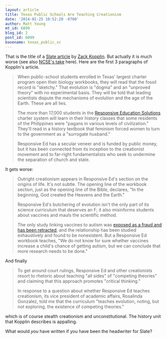 ```yaml
---
layout: article
title: Texas Public Schools Are Teaching Creationism
date: '2014-01-25 10:52:20 -0700'
author: Matt Young
mt_id: 6899
blog_id: 2
post_id: 6899
basename: texas_public_sc
---
```

That is the title of a [Slate article](http://www.slate.com/articles/health_and_science/science/2014/01/creationism_in_texas_public_schools_undermining_the_charter_movement.html) by [Zack Kopplin](http://en.wikipedia.org/wiki/Zack_Kopplin).  But actually it is much worse (see also [NCSE's take](http://ncse.com/news/2014/01/creationism-texas-charter-schools-0015318) here). Here are the first 3 paragraphs of Kopplin's article.

> When public-school students enrolled in Texas' largest charter program open their biology workbooks, they will read that the fossil record is "sketchy." That evolution is "dogma" and an "unproved theory" with no experimental basis. They will be told that leading scientists dispute the mechanisms of evolution and the age of the Earth. These are all lies.
> 
> The more than 17,000 students in the [Responsive Education Solutions](http://responsiveed.com/about/what-we-believe/) charter system will learn in their history classes that some residents of the Philippines were "pagans in various levels of civilization." They'll read in a history textbook that feminism forced women to turn to the government as a "surrogate husband."
> 
> Responsive Ed has a secular veneer and is funded by public money, but it has been connected from its inception to the creationist movement and to far-right fundamentalists who seek to undermine the separation of church and state.

It gets worse:

> Outright creationism appears in Responsive Ed's section on the origins of life. It's not subtle. The opening line of the workbook section, just as the opening line of the Bible, declares, "In the beginning, God created the Heavens and the Earth."
> 
> Responsive Ed's butchering of evolution isn't the only part of its science curriculum that deserves an F; it also misinforms students about vaccines and mauls the scientific method.
> 
> The only study linking vaccines to autism was [exposed as a fraud and has been retracted](http://www.nytimes.com/2010/02/03/health/research/03lancet.html), and the relationship has been studied exhaustively and found to be nonexistent. But a Responsive Ed workbook teaches, "We do not know for sure whether vaccines increase a child's chance of getting autism, but we can conclude that more research needs to be done."

And finally

> To get around court rulings, Responsive Ed and other creationists resort to rhetoric about teaching "all sides" of "competing theories" and claiming that this approach promotes "critical thinking."
> 
> In response to a question about whether Responsive Ed teaches creationism, its vice president of academic affairs, Rosalinda Gonzalez, told me that the curriculum "teaches evolution, noting, but not exploring, the existence of competing theories." 

which is of course stealth creationism and unconstitutional.  The history unit that Kopplin describes is appalling.

What would _you_ have written if you have been the headwriter for Slate?

